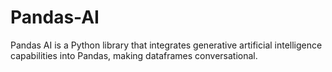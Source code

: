 # Pandas-AI
Pandas AI is a Python library that integrates generative artificial intelligence capabilities into Pandas, making dataframes conversational.
